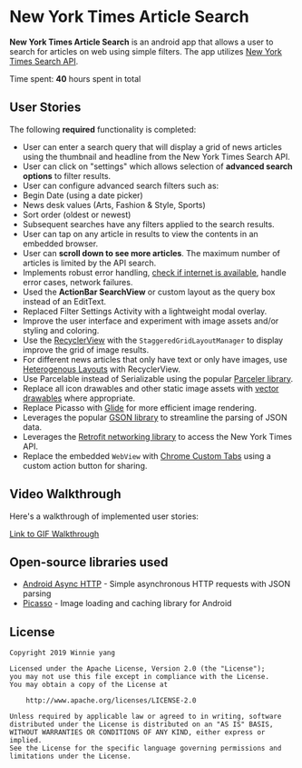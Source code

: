 # New York Times Article Search

**New York Times Article Search** is an android app that allows a user to search for articles on web using simple filters. The app utilizes [New York Times Search API](http://developer.nytimes.com/docs/read/article_search_api_v2).

Time spent: **40** hours spent in total

## User Stories

The following **required** functionality is completed:

*  User can enter a search query that will display a grid of news articles using the thumbnail and headline from the New York Times Search API.
*  User can click on "settings" which allows selection of **advanced search options** to filter results.
*  User can configure advanced search filters such as:
  *  Begin Date (using a date picker)
  *  News desk values (Arts, Fashion & Style, Sports)
  *  Sort order (oldest or newest)
*  Subsequent searches have any filters applied to the search results.
*  User can tap on any article in results to view the contents in an embedded browser.
*  User can **scroll down to see more articles**. The maximum number of articles is limited by the API search.
*  Implements robust error handling, [check if internet is available](http://guides.codepath.com/android/Sending-and-Managing-Network-Requests#checking-for-network-connectivity), handle error cases, network failures.
*  Used the **ActionBar SearchView** or custom layout as the query box instead of an EditText.
*  Replaced Filter Settings Activity with a lightweight modal overlay.
*  Improve the user interface and experiment with image assets and/or styling and coloring.
*  Use the [RecyclerView](http://guides.codepath.com/android/Using-the-RecyclerView) with the `StaggeredGridLayoutManager` to display improve the grid of image results.
*  For different news articles that only have text or only have images, use [Heterogenous Layouts](http://guides.codepath.com/android/Heterogenous-Layouts-inside-RecyclerView) with RecyclerView.
*  Use Parcelable instead of Serializable using the popular [Parceler library](http://guides.codepath.com/android/Using-Parceler).
*  Replace all icon drawables and other static image assets with [vector drawables](http://guides.codepath.com/android/Drawables#vector-drawables) where appropriate.
*  Replace Picasso with [Glide](http://inthecheesefactory.com/blog/get-to-know-glide-recommended-by-google/en) for more efficient image rendering.
*  Leverages the popular [GSON library](http://guides.codepath.com/android/Using-Android-Async-Http-Client#decoding-with-gson-library) to streamline the parsing of JSON data.
*  Leverages the [Retrofit networking library](http://guides.codepath.com/android/Consuming-APIs-with-Retrofit) to access the New York Times API.
*  Replace the embedded `WebView` with [Chrome Custom Tabs](http://guides.codepath.com/android/Chrome-Custom-Tabs) using a custom action button for sharing.

## Video Walkthrough

Here's a walkthrough of implemented user stories:

[Link to GIF Walkthrough](https://i.imgur.com/AzMKZG4.gif)

## Open-source libraries used

- [Android Async HTTP](https://github.com/loopj/android-async-http) - Simple asynchronous HTTP requests with JSON parsing
- [Picasso](http://square.github.io/picasso/) - Image loading and caching library for Android

## License

    Copyright 2019 Winnie yang

    Licensed under the Apache License, Version 2.0 (the "License");
    you may not use this file except in compliance with the License.
    You may obtain a copy of the License at

        http://www.apache.org/licenses/LICENSE-2.0

    Unless required by applicable law or agreed to in writing, software
    distributed under the License is distributed on an "AS IS" BASIS,
    WITHOUT WARRANTIES OR CONDITIONS OF ANY KIND, either express or implied.
    See the License for the specific language governing permissions and
    limitations under the License.